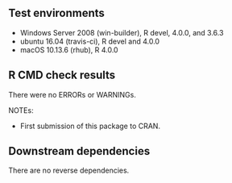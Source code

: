 ## Test environments
* Windows Server 2008 (win-builder), R devel, 4.0.0, and 3.6.3
* ubuntu 16.04 (travis-ci), R devel and 4.0.0
* macOS 10.13.6 (rhub), R 4.0.0

## R CMD check results
There were no ERRORs or WARNINGs.

NOTEs:
* First submission of this package to CRAN.

## Downstream dependencies
There are no reverse dependencies.

